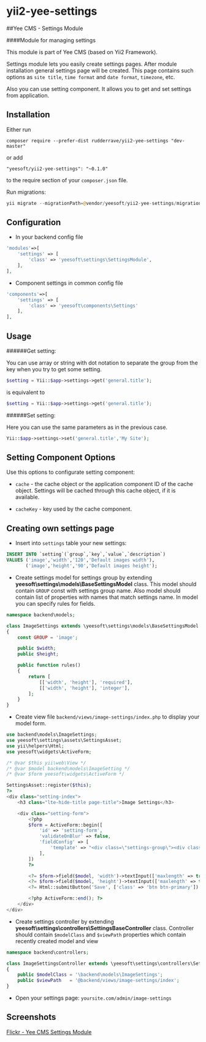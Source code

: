 # yii2-yee-settings

##Yee CMS - Settings Module

####Module for managing settings 

This module is part of Yee CMS (based on Yii2 Framework).

Settings module lets you easily create settings pages. After module installation general settings page will be created. This page contains such options as `site title`, `time format` and `date format`, `timezone`, etc.

Also you can use setting component. It allows you to get and set settings from application.

Installation
------------

Either run

```
composer require --prefer-dist rudderrave/yii2-yee-settings "dev-master"
```

or add

```
"yeesoft/yii2-yee-settings": "~0.1.0"
```

to the require section of your `composer.json` file.

Run migrations:

```php
yii migrate --migrationPath=@vendor/yeesoft/yii2-yee-settings/migrations/
```

Configuration
------
- In your backend config file

```php
'modules'=>[
	'settings' => [
		'class' => 'yeesoft\settings\SettingsModule',
	],
],
```

- Component settings in common config file

```php
'components'=>[
	'settings' => [
		'class' => 'yeesoft\components\Settings'
	],
],
```

Usage
---

######Get setting:

You can use array or string with dot notation to separate the group from the key when you try to get some setting.

```php
$setting = Yii::$app->settings->get('general.title');
```

is equivalent to

```php
$setting = Yii::$app->settings->get('general.title');
```

######Set setting:

Here you can use the same parameters as in the previous case.

```php
Yii::$app->settings->set('general.title','My Site');
```

Setting Component Options
-------

Use this options to configurate setting component:
 
- `cache` - the cache object or the application component ID of the cache object. Settings will be cached through this cache object, if it is available.

- `cacheKey` - key used by the cache component.

Creating own settings page
-------

- Insert into `settings` table your new settings:
```sql
INSERT INTO `setting`(`group`,`key`,`value`,`description`) 
VALUES ('image','width','120','Default images width'),
       ('image','height','90','Default images height');
```

- Create settings model for settings group by extending **yeesoft\settings\models\BaseSettingsModel** class. This model should contain `GROUP` const with settings group name. Also model should contain list of properties with names that match settings name. In model you can specify rules for fields.
```php
namespace backend\models;

class ImageSettings extends \yeesoft\settings\models\BaseSettingsModel
{
    const GROUP = 'image';

    public $width;
    public $height;

    public function rules()
    {
        return [
            [['width', 'height'], 'required'],
            [['width', 'height'], 'integer'],
        ];
    }
}
```

- Create view file `backend/views/image-settings/index.php` to display your model form.
```php
use backend\models\ImageSettings;
use yeesoft\settings\assets\SettingsAsset;
use yii\helpers\Html;
use yeesoft\widgets\ActiveForm;

/* @var $this yii\web\View */
/* @var $model backend\models\ImageSetting */
/* @var $form yeesoft\widgets\ActiveForm */

SettingsAsset::register($this);
?>
<div class="setting-index">
    <h3 class="lte-hide-title page-title">Image Settings</h3>

    <div class="setting-form">
        <?php
        $form = ActiveForm::begin([
            'id' => 'setting-form',
            'validateOnBlur' => false,
            'fieldConfig' => [
                'template' => "<div class=\"settings-group\"><div class=\"settings-label\">{label}</div>\n<div class=\"settings-field\">{input}\n{hint}\n{error}</div></div>"
            ],
        ])
        ?>

        <?= $form->field($model, 'width')->textInput(['maxlength' => true])->hint($model->getDescription('width')) ?>
        <?= $form->field($model, 'height')->textInput(['maxlength' => true])->hint($model->getDescription('height')) ?>
        <?= Html::submitButton('Save', ['class' => 'btn btn-primary']) ?>

        <?php ActiveForm::end(); ?>
    </div>
</div>
```

- Create settings controller by extending **yeesoft\settings\controllers\SettingsBaseController** class.
Controller should contain `$modelClass` and `$viewPath` properties which contain recently created model and view 

```php
namespace backend\controllers;

class ImageSettingsController extends \yeesoft\settings\controllers\SettingsBaseController
{
    public $modelClass = '\backend\models\ImageSettings';
    public $viewPath   = '@backend/views/image-settings/index';
}
```

- Open your settings page: `yoursite.com/admin/image-settings`
  
Screenshots
-------  

[Flickr - Yee CMS Settings Module](https://www.flickr.com/photos/134050409@N07/sets/72157656663599746)
